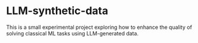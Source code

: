 # LLM-synthetic-data
This is a small experimental project exploring how to enhance the quality of solving classical ML tasks using LLM-generated data.
